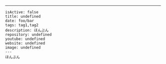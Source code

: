 ---
    isActive: false
    title: undefined
    date: foo/bar
    tags: tag1,tag2
    description: ほんぶん
    repository: undefined
    youtube: undefined
    website: undefined
    image: undefined
    ---
    ほんぶん